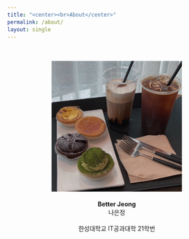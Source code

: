 ```yaml
---
title: "<center><br>About</center>"
permalink: /about/
layout: single
---
```


<center>
<br><br><img src="/assets/images/about/210510_cafe.jpg" width="300" height="300"><br><br>
<strong>Better Jeong</strong><br>
나은정<br><br>
한성대학교 IT공과대학 21학번
</center>